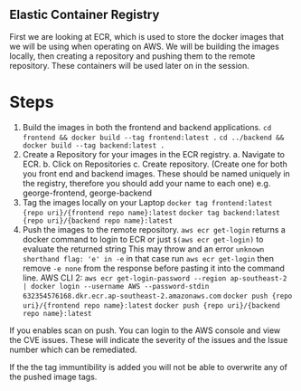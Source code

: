 ## Elastic Container Registry

First we are looking at ECR, which is used to store the docker images that we will be using when operating on AWS. We will be building the images locally, then creating a repository and pushing them to the remote repository. These containers will be used later on in the session. 

# Steps
1. Build the images in both the frontend and backend applications. 
    `cd frontend && docker build --tag frontend:latest .`
    `cd ../backend && docker build --tag backend:latest .`
2. Create a Repository for your images in the ECR registry. 
    a. Navigate to ECR. 
    b. Click on Repositories
    c. Create repository. (Create one for both you front end and backend images. These should be named uniquely in the registry, therefore you should add your name to each one) e.g. george-frontend, george-backend
3. Tag the images locally on your Laptop
    `docker tag frontend:latest {repo uri}/{frontend repo name}:latest`
    `docker tag backend:latest {repo uri}/{backend repo name}:latest`
4. Push the images to the remote repository.
    `aws ecr get-login` returns a docker command to login to ECR or just `$(aws ecr get-login)` to evaluate the returned string
        This may throw and an error `unknown shorthand flag: 'e' in -e` in that case run `aws ecr get-login` then remove `-e none` from the response before pasting it into the command line.
    AWS CLI 2:
        `aws ecr get-login-password --region ap-southeast-2 | docker login --username AWS --password-stdin 632354576168.dkr.ecr.ap-southeast-2.amazonaws.com`
    `docker push {repo uri}/{frontend repo name}:latest`
    `docker push {repo uri}/{backend repo name}:latest`
    
If you enables scan on push. You can login to the AWS console and view the CVE issues. These will indicate the severity of the issues and the Issue number which can be remediated.

If the the tag immuntibility is added you will not be able to overwrite any of the pushed image tags.
